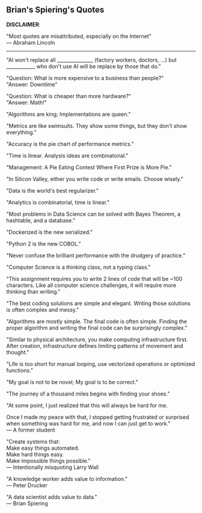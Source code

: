 Brian's Spiering's Quotes
-------

__DISCLAIMER__: 

"Most quotes are misattributed, especially on the Internet"  
— Abraham Lincoln

------

"AI won't replace all _______________ (factory workers, doctors, …) but ____________ who don't use AI will be replace by those that do."
 
"Question: What is more expensive to a business than people?"  
"Answer: Downtime"

"Question: What is cheaper than more hardware?"  
"Answer: Math!"   

"Algorithms are king; Implementations are queen."

"Metrics are like swimsuits. They show some things, but they don't show everything."

"Accuracy is the pie chart of performance metrics."

"Time is linear. Analysis ideas are combinatorial."

"Management: A Pie Eating Contest Where First Prize is More Pie."

"In Silicon Valley, either you write code or write emails. Choose wisely."

"Data is the world's best regularizer."

"Analytics is combinatorial, time is linear."

"Most problems in Data Science can be solved with Bayes Theorem, a hashtable, and a database."

"Dockerized is the new serialized."

"Python 2 is the new COBOL."

"Never confuse the brilliant performance with the drudgery of practice."

"Computer Science is a thinking class, not a typing class."

"This assignment requires you to write 2 lines of code that will be ~100 characters. Like all computer science challenges, it will require more thinking than writing."

"The best coding solutions are simple and elegant. Writing those solutions is often complex and messy."

"Algorithms are mostly simple.
The final code is often simple.
Finding the proper algorithm and writing the final code can be surprisingly complex."

"Similar to physical architecture, you make computing infrastructure first. After creation, infrastructure defines limiting patterns of movement and thought."

"Life is too short for manual looping, use vectorized operations or optimized functions."

"My goal is not to be novel; My goal is to be correct."

"The journey of a thousand miles begins with finding your shoes."

"At some point, I just realized that this will always be hard for me. 

Once I made my peace with that, I stopped getting frustrated or surprised when something was hard for me, and now I can just get to work."  
— A former student

"Create systems that:     
Make easy things automated.   
Make hard things easy.    
Make impossible things possible."    
— Intentionally misquoting Larry Wall

"A knowledge worker adds value to information."   
— Peter Drucker

"A data scientist adds value to data."   
— Brian Spiering

